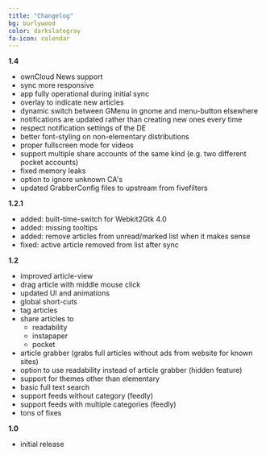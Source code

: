 ```yaml
---
title: "Changelog"
bg: burlywood
color: darkslategray
fa-icon: calendar
---
```

**1.4**

*   ownCloud News support
*   sync more responsive
*   app fully operational during initial sync
*   overlay to indicate new articles
*   dynamic switch between GMenu in gnome and menu-button elsewhere
*   notifications are updated rather than creating new ones every time
*   respect notification settings of the DE
*   better font-styling on non-elementary distributions
*   proper fullscreen mode for videos
*   support multiple share accounts of the same kind (e.g. two different pocket accounts)
*   fixed memory leaks
*   option to ignore unknown CA's
*   updated GrabberConfig files to upstream from fivefilters

**1.2.1**

*   added: built-time-switch for Webkit2Gtk 4.0
*   added: missing tooltips
*   added: remove articles from unread/marked list when it makes sense
*   fixed: active article removed from list after sync

**1.2**

*   improved article-view
*   drag article with middle mouse click
*   updated UI and animations
*   global short-cuts
*   tag articles
*   share articles to
    *   readability
    *   instapaper
    *   pocket
*   article grabber (grabs full articles without ads from website for known sites)
*   option to use readability instead of article grabber (hidden feature)
*   support for themes other than elementary
*   basic full text search
*   support feeds without category (feedly)
*   support feeds with multiple categories (feedly)
*   tons of fixes

**1.0**

*   initial release
